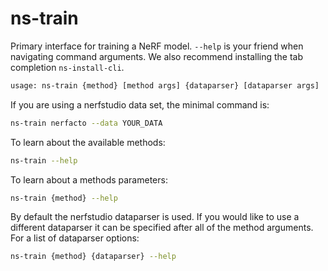 # ns-train

Primary interface for training a NeRF model. `--help` is your friend when navigating command arguments. We also recommend installing the tab completion `ns-install-cli`.

```bash
usage: ns-train {method} [method args] {dataparser} [dataparser args]
```

If you are using a nerfstudio data set, the minimal command is:

```bash
ns-train nerfacto --data YOUR_DATA
```

To learn about the available methods:

```bash
ns-train --help
```

To learn about a methods parameters:

```bash
ns-train {method} --help
```

By default the nerfstudio dataparser is used. If you would like to use a different dataparser it can be specified after all of the method arguments. For a list of dataparser options:

```bash
ns-train {method} {dataparser} --help
```
